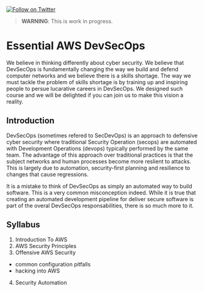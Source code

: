 [![Follow on Twitter](https://img.shields.io/twitter/follow/opendevsecops.svg?logo=twitter)](https://twitter.com/opendevsecops)

> **WARNING**: This is work in progress.

# Essential AWS DevSecOps

We believe in thinking differently about cyber security. We believe that DevSecOps is fundamentally changing the way we build and defend computer networks and we believe there is a skills shortage. The way we must tackle the problem of skills shortage is by training up and inspiring people to persue lucarative careers in DevSecOps. We designed such course and we will be delighted if you can join us to make this vision a reality.

## Introduction

DevSecOps (sometimes refered to SecDevOps) is an approach to defensive cyber security where traditional Security Operation (secops) are automated with Development Operations (devops) typically performed by the same team. The advantage of this approach over traditional practices is that the subject networks and human processes become more reslient to attacks. This is largely due to automation, security-first planning and resilience to changes that cause regressions.

It is a mistake to think of DevSecOps as simply an automated way to build software. This is a very common misconception indeed. While it is true that creating an automated development pipeline for deliver secure software is part of the overal DevSecOps responsabilities, there is so much more to it.

## Syllabus

1. Introduction To AWS
2. AWS Security Principles
3. Offensive AWS Security
  - common configuration pitfalls
  - hacking into AWS
4. Security Automation
